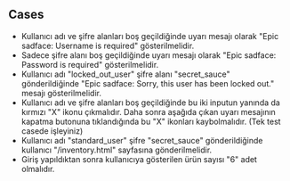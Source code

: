 ## Cases

- Kullanıcı adı ve şifre alanları boş geçildiğinde uyarı mesajı olarak "Epic sadface: Username is required" gösterilmelidir.
- Sadece şifre alanı boş geçildiğinde uyarı mesajı olarak "Epic sadface: Password is required" gösterilmelidir.
- Kullanıcı adı "locked_out_user" şifre alanı "secret_sauce" gönderildiğinde "Epic sadface: Sorry, this user has been locked out." mesajı gösterilmelidir.
- Kullanıcı adı ve şifre alanları boş geçildiğinde bu iki inputun yanında da kırmızı "X" ikonu çıkmalıdır. Daha sonra aşağıda çıkan uyarı mesajının kapatma butonuna tıklandığında bu "X" ikonları kaybolmalıdır. (Tek test casede işleyiniz)
- Kullanıcı adı "standard_user" şifre "secret_sauce" gönderildiğinde kullanıcı "/inventory.html" sayfasına gönderilmelidir.
- Giriş yapıldıktan sonra kullanıcıya gösterilen ürün sayısı "6" adet olmalıdır.

